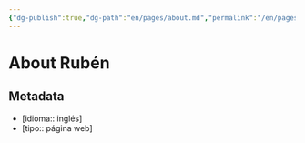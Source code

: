 ```yaml
---
{"dg-publish":true,"dg-path":"en/pages/about.md","permalink":"/en/pages/about/","title":"About Rubén","hide":true,"tags":["www"],"noteIcon":1,"created":"2024-04-07T15:11:00.213-06:00","updated":"2024-04-07T21:47:14.071-06:00"}
---
```


# About Rubén

## Metadata

- [idioma:: inglés]
- [tipo:: página web]
